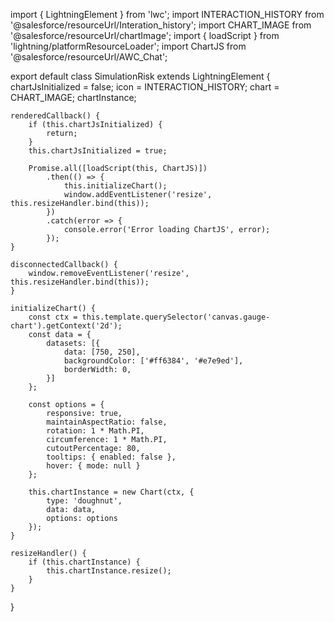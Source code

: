 import { LightningElement } from 'lwc';
import INTERACTION_HISTORY from '@salesforce/resourceUrl/Interation_history';
import CHART_IMAGE from '@salesforce/resourceUrl/chartImage';
import { loadScript } from 'lightning/platformResourceLoader';
import ChartJS from '@salesforce/resourceUrl/AWC_Chat';

export default class SimulationRisk extends LightningElement {
    chartJsInitialized = false;
    icon = INTERACTION_HISTORY;
    chart = CHART_IMAGE;
    chartInstance;

    renderedCallback() {
        if (this.chartJsInitialized) {
            return;
        }
        this.chartJsInitialized = true;

        Promise.all([loadScript(this, ChartJS)])
            .then(() => {
                this.initializeChart();
                window.addEventListener('resize', this.resizeHandler.bind(this));
            })
            .catch(error => {
                console.error('Error loading ChartJS', error);
            });
    }

    disconnectedCallback() {
        window.removeEventListener('resize', this.resizeHandler.bind(this));
    }

    initializeChart() {
        const ctx = this.template.querySelector('canvas.gauge-chart').getContext('2d');
        const data = {
            datasets: [{
                data: [750, 250],
                backgroundColor: ['#ff6384', '#e7e9ed'],
                borderWidth: 0,
            }]
        };

        const options = {
            responsive: true,
            maintainAspectRatio: false,
            rotation: 1 * Math.PI,
            circumference: 1 * Math.PI,
            cutoutPercentage: 80,
            tooltips: { enabled: false },
            hover: { mode: null }
        };

        this.chartInstance = new Chart(ctx, {
            type: 'doughnut',
            data: data,
            options: options
        });
    }

    resizeHandler() {
        if (this.chartInstance) {
            this.chartInstance.resize();
        }
    }
}
